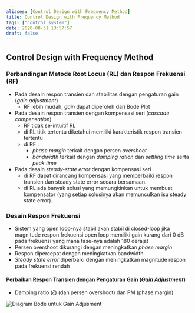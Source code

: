 ```yaml
---
aliases: [Control Design with Frequency Method]
title: Control Design with Frequency Method
tags: ["control system"]
date: 2020-08-31 13:57:57
draft: false
---
```


## Control Design with Frequency Method

### Perbandingan Metode Root Locus (RL) dan Respon Frekuensi (RF)

- Pada desain respon transien dan stabilitas dengan pengaturan gain (*gain adjustment*)
    - RF lebih mudah, *gain* dapat diperoleh dari Bode Plot
- Pada desain respon transien dengan kompensasi seri (*cascade compensation*)
    - RF tidak se-intuitif RL
    - di RL titik tertentu diketahui memiliki karakteristik respon transien tertentu
    - di RF :
        - *phase margin* terkait dengan persen *overshoot*
        - *bandwidth* terkait dengan *damping ration* dan *settling time* serta *peak time*
- Pada desain *steady-state error* dengan kompensasi seri
    - di RF dapat dirancang kompensasi yang memperbaiki respon transien dan steady state error secara bersamaan.
    - di RL ada banyak solusi yang memungkinkan untuk membuat kompensator (yang setiap solusinya akan memunculkan isu steady state error).

### Desain Respon Frekuensi

- Sistem yang open loop-nya stabil akan stabil di closed-loop jika magnitude respon frekuensi open loop memiliki gain kurang dari 0 dB pada frekuensi yang mana fase-nya adalah 180 derajat
- Persen overshoot dikurangi dengan meningkatkan *phase margin*
- Respon dipercepat dengan meningkatkan bandwidth
- *Steady state error* diperbaiki dengan meningkatkan magnitude respon pada frekuensi rendah

#### Perbaikan Respon Transien dengan Pengaturan Gain (*Gain Adjustment*)

- Damping ratio ($\zeta$) (dan persen overshoot) dan PM (phase margin)

![Diagram Bode untuk Gain Adjusment](_v_images/20201210205131927_26707.png)
